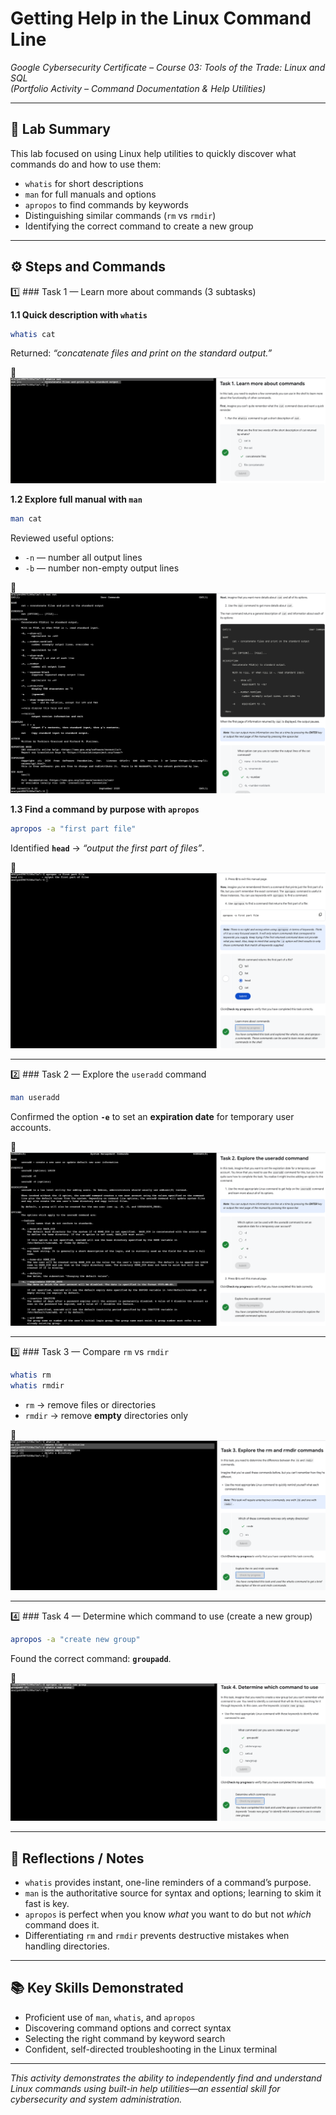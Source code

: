 # Getting Help in the Linux Command Line  
*Google Cybersecurity Certificate – Course 03: Tools of the Trade: Linux and SQL*  
*(Portfolio Activity – Command Documentation & Help Utilities)*  

---

## 🎯 Lab Summary  
This lab focused on using Linux help utilities to quickly discover what commands do and how to use them:
- `whatis` for short descriptions
- `man` for full manuals and options
- `apropos` to find commands by keywords
- Distinguishing similar commands (`rm` vs `rmdir`)
- Identifying the correct command to create a new group

---

## ⚙️ Steps and Commands  

1️⃣ ### Task 1 — Learn more about commands (3 subtasks)

**1.1 Quick description with `whatis`**  
```bash
whatis cat
```  
Returned: *“concatenate files and print on the standard output.”*

📸  
![whatis cat](../assets/activity-03-03-05/img-1.png)

**1.2 Explore full manual with `man`**  
```bash
man cat
```  
Reviewed useful options:
- `-n` — number all output lines  
- `-b` — number non-empty output lines  

📸  
![man cat](../assets/activity-03-03-05/img-1.2.png)

**1.3 Find a command by purpose with `apropos`**  
```bash
apropos -a "first part file"
```  
Identified **`head`** → *“output the first part of files”*.

📸  
![apropos first part of file](../assets/activity-03-03-05/img-1.3.png)

---

2️⃣ ### Task 2 — Explore the `useradd` command
```bash
man useradd
```  
Confirmed the option **`-e`** to set an **expiration date** for temporary user accounts.

📸  
![man useradd -e](../assets/activity-03-03-05/img-2.png)

---

3️⃣ ### Task 3 — Compare `rm` vs `rmdir`
```bash
whatis rm
whatis rmdir
```  
- `rm` → remove files or directories  
- `rmdir` → remove **empty** directories only

📸  
![rm vs rmdir](../assets/activity-03-03-05/img-3.png)

---

4️⃣ ### Task 4 — Determine which command to use (create a new group)
```bash
apropos -a "create new group"
```  
Found the correct command: **`groupadd`**.

📸  
![groupadd via apropos](../assets/activity-03-03-05/img-4.png)

---

## 🧠 Reflections / Notes  
- `whatis` provides instant, one-line reminders of a command’s purpose.  
- `man` is the authoritative source for syntax and options; learning to skim it fast is key.  
- `apropos` is perfect when you know *what* you want to do but not *which* command does it.  
- Differentiating `rm` and `rmdir` prevents destructive mistakes when handling directories.  

---

## 📚 Key Skills Demonstrated  
- Proficient use of `man`, `whatis`, and `apropos`  
- Discovering command options and correct syntax  
- Selecting the right command by keyword search  
- Confident, self-directed troubleshooting in the Linux terminal  

---

*This activity demonstrates the ability to independently find and understand Linux commands using built-in help utilities—an essential skill for cybersecurity and system administration.*

